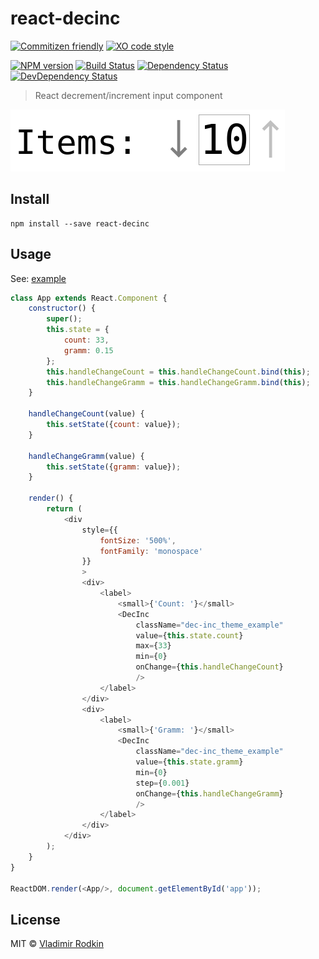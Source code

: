 # react-decinc

[![Commitizen friendly][commitizen-image]][commitizen-url]
[![XO code style][codestyle-image]][codestyle-url]

[![NPM version][npm-image]][npm-url]
[![Build Status][travis-image]][travis-url]
[![Dependency Status][depstat-image]][depstat-url]
[![DevDependency Status][depstat-dev-image]][depstat-dev-url]

> React decrement/increment input component

![](preview.png)

## Install

```
npm install --save react-decinc
```

## Usage
See: [example](example/app.jsx)

```js
class App extends React.Component {
	constructor() {
		super();
		this.state = {
			count: 33,
			gramm: 0.15
		};
		this.handleChangeCount = this.handleChangeCount.bind(this);
		this.handleChangeGramm = this.handleChangeGramm.bind(this);
	}

	handleChangeCount(value) {
		this.setState({count: value});
	}

	handleChangeGramm(value) {
		this.setState({gramm: value});
	}

	render() {
		return (
			<div
				style={{
					fontSize: '500%',
					fontFamily: 'monospace'
				}}
				>
				<div>
					<label>
						<small>{'Count: '}</small>
						<DecInc
							className="dec-inc_theme_example"
							value={this.state.count}
							max={33}
							min={0}
							onChange={this.handleChangeCount}
							/>
					</label>
				</div>
				<div>
					<label>
						<small>{'Gramm: '}</small>
						<DecInc
							className="dec-inc_theme_example"
							value={this.state.gramm}
							min={0}
							step={0.001}
							onChange={this.handleChangeGramm}
							/>
					</label>
				</div>
			</div>
		);
	}
}

ReactDOM.render(<App/>, document.getElementById('app'));
```

## License

MIT © [Vladimir Rodkin](https://github.com/VovanR)

[commitizen-url]: http://commitizen.github.io/cz-cli/
[commitizen-image]: https://img.shields.io/badge/commitizen-friendly-brightgreen.svg?style=flat-square

[codestyle-url]: https://github.com/sindresorhus/xo
[codestyle-image]: https://img.shields.io/badge/code_style-XO-5ed9c7.svg?style=flat-square

[npm-url]: https://npmjs.org/package/react-decinc
[npm-image]: https://img.shields.io/npm/v/react-decinc.svg?style=flat-square

[travis-url]: https://travis-ci.org/VovanR/react-decinc
[travis-image]: https://img.shields.io/travis/VovanR/react-decinc.svg?style=flat-square

[depstat-url]: https://david-dm.org/VovanR/react-decinc
[depstat-image]: https://david-dm.org/VovanR/react-decinc.svg?style=flat-square

[depstat-dev-url]: https://david-dm.org/VovanR/react-decinc
[depstat-dev-image]: https://david-dm.org/VovanR/react-decinc/dev-status.svg?style=flat-square
